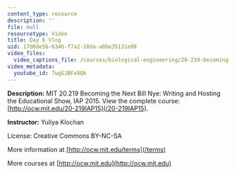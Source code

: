 ```yaml
---
content_type: resource
description: ''
file: null
resourcetype: Video
title: Day 6 Vlog
uid: 17d0de5b-6346-f7a2-10da-a0be35131e08
video_files:
  video_captions_file: /courses/biological-engineering/20-219-becoming-the-next-bill-nye-writing-and-hosting-the-educational-show-january-iap-2015/student-reflections/yuliya-klochans-reflections/day-6-vlog-1/7wgEJBFx8Qk.vtt
video_metadata:
  youtube_id: 7wgEJBFx8Qk
---
```


**Description:** MIT 20.219 Becoming the Next Bill Nye: Writing and Hosting the Educational Show, IAP 2015. View the complete course: [http://ocw.mit.edu/20-219IAP15](/20-219IAP15).

**Instructor:** Yuliya Klochan

License: Creative Commons BY-NC-SA

More information at [http://ocw.mit.edu/terms](/terms)

More courses at [http://ocw.mit.edu](http://ocw.mit.edu)